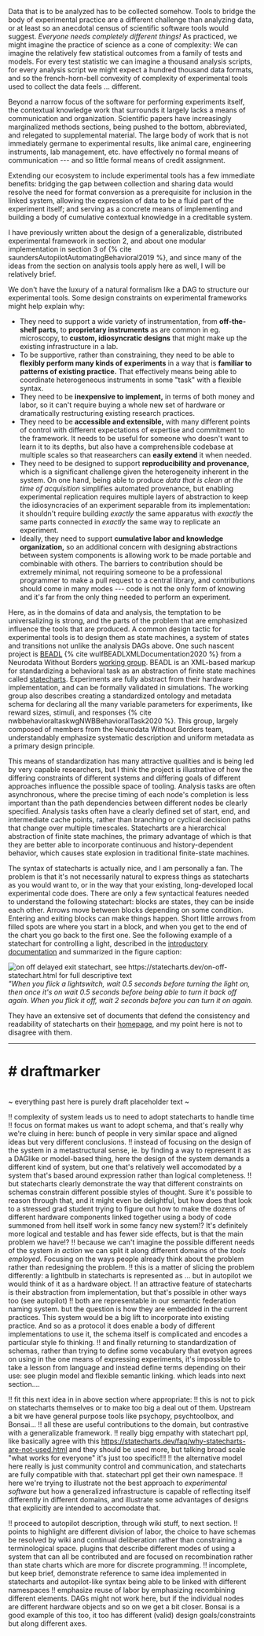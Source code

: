 Data that is to be analyzed has to be collected somehow. Tools to bridge the body of experimental practice are a different challenge than analyzing data, or at least so an anecdotal census of scientific software tools would suggest. *Everyone needs completely different things!* As practiced, we might imagine the practice of science as a cone of complexity: We can imagine the relatively few statistical outcomes from a family of tests and models. For every test statistic we can imagine a thousand analysis scripts, for every analysis script we might expect a hundred thousand data formats, and so the french-horn-bell convexity of complexity of experimental tools used to collect the data feels ... different. 

Beyond a narrow focus of the software for performing experiments itself, the contextual knowledge work that surrounds it largely lacks a means of communication and organization. Scientific papers have increasingly marginalized methods sections, being pushed to the bottom, abbreviated, and relegated to supplemental material. The large body of work that is not immediately germane to experimental results, like animal care, engineering instruments, lab management, etc. have effectively no formal means of communication --- and so little formal means of credit assignment.

Extending our ecosystem to include experimental tools has a few immediate benefits: bridging the gap between collection and sharing data would resolve the need for format conversion as a prerequisite for inclusion in the linked system, allowing the expression of data to be a fluid part of the experiment itself; and serving as a concrete means of implementing and building a body of cumulative contextual knowledge in a creditable system.

I have previously written about the design of a generalizable, distributed experimental framework in section 2, and about one modular implementation in section 3 of {% cite saundersAutopilotAutomatingBehavioral2019 %}, and since many of the ideas from the section on analysis tools apply here as well, I will be relatively brief.

We don't have the luxury of a natural formalism like a DAG to structure our experimental tools. Some design constraints on experimental frameworks might help explain why: 

* They need to support a wide variety of instrumentation, from **off-the-shelf parts,** to **proprietary instruments** as are common in eg. microscopy, to **custom, idiosyncratic designs** that might make up the existing infrastructure in a lab. 
* To be supportive, rather than constraining, they need to be able to **flexibly perform many kinds of experiments** in a way that is **familiar to patterns of existing practice.** That effectively means being able to coordinate heterogeneous instruments in some "task" with a flexible syntax.
* They need to be **inexpensive to implement,** in terms of both money and labor, so it can't require buying a whole new set of hardware or dramatically restructuring existing research practices.
* They need to be **accessible and extensible,** with many different points of control with different expectations of expertise and commitment to the framework. It needs to be useful for someone who doesn't want to learn it to its depths, but also have a comprehensible codebase at multiple scales so that reasearchers can **easily extend** it when needed.
* They need to be designed to support **reproducibility and provenance,** which is a significant challenge given the heterogeneity inherent in the system. On one hand, being able to produce *data that is clean at the time of acquisition* simplifies automated provenance, but enabling experimental replication requires multiple layers of abstraction to keep the idiosyncracies of an experiment separable from its implementation: it shouldn't require building *exactly* the same apparatus with *exactly* the same parts connected in *exactly* the same way to replicate an experiment. 
* Ideally, they need to support **cumulative labor and knowledge organization,** so an additional concern with designing abstractions between system components is allowing work to be made portable and combinable with others. The barriers to contribution should be extremely minimal, not requiring someone to be a professional programmer to make a pull request to a central library, and contributions should come in many modes --- code is not the only form of knowing and it's far from the only thing needed to perform an experiment.

Here, as in the domains of data and analysis, the temptation to be universalizing is strong, and the parts of the problem that are emphasized influence the tools that are produced. A common design tactic for experimental tools is to design them as state machines, a system of states and transitions not unlike the analysis DAGs above. One such nascent project is [BEADL](https://archive.org/details/beadl-xml-documentation-v-0.1/mode/2up) {% cite wulfBEADLXMLDocumentation2020 %} from a Neurodata Without Borders [working group](https://archive.org/details/nwb-behavioral-task-wg). BEADL is an XML-based markup for standardizing a behavioral task as an abstraction of finite state machines called [statecharts](https://statecharts.github.io/). Experiments are fully abstract from their hardware implementation, and can be formally validated in simulations. The working group also describes creating a standardized ontology and metadata schema for declaring all the many variable parameters for experiments, like reward sizes, stimuli, and responses {% cite nwbbehavioraltaskwgNWBBehavioralTask2020 %}. This group, largely composed of members from the Neurodata Without Borders team, understandably emphasize systematic description and uniform metadata as a primary design principle.

This means of standardization has many attractive qualities and is being led by very capable researchers, but I think the project is illustrative of how the differing constraints of different systems and differing goals of different approaches influence the possible space of tooling. Analysis tasks are often asynchronous, where the precise timing of each node's completion is less important than the path dependencies between different nodes be clearly specified.  Analysis tasks often have a clearly defined set of start, end, and intermediate cache points, rather than branching or cyclical decision paths that change over multiple timescales. Statecharts are a hierarchical abstraction of finite state machines, the primary advantage of which is that they are better able to incorporate continuous and history-dependent behavior, which causes state explosion in traditional finite-state machines. 

The syntax of statecharts is actually nice, and I am personally a fan. The problem is that it's not necessarily natural to express things as statecharts as you would want to, or in the way that your existing, long-developed local experimental code does. There are only a few syntactical features needed to understand the following statechart: blocks are states, they can be inside each other. Arrows move between blocks depending on some condition. Entering and exiting blocks can make things happen. Short little arrows from filled spots are where you start in a block, and when you get to the end of the chart you go back to the first one. See the following example of a statechart for controlling a light, described in the [introductory documentation](https://statecharts.dev/on-off-statechart.html) and summarized in the figure caption:

![on off delayed exit statechart, see https://statecharts.dev/on-off-statechart.html for full descriptive text](/infrastructure/assets/images/on-off-delayed-exit-1.svg)
*"When you flick a lightswitch, wait 0.5 seconds before turning the light on, then once it's on wait 0.5 seconds before being able to turn it back off again. When you flick it off, wait 2 seconds before you can turn it on again.*

They have an extensive set of documents that defend the consistency and readability of statecharts on their [homepage](https://statecharts.dev/), and my point here is not to disagree with them.

---

<div id="draftmarker"><h1># draftmarker</h1><br>~ everything past here is purely draft placeholder text ~  </div>


!! complexity of system leads us to need to adopt statecharts to handle time
!! focus on format makes us want to adopt schema, and that's really why we're cluing in here: bunch of people in very similar space and aligned ideas but very different conclusions.
!! instead of focusing on the design of the system in a metastructural sense, ie. by finding a way to represent it as a DAGlike or model-based thing, here the design of the system demands a different kind of system, but one that's relatively well accomodated by a system that's based around expression rather than logical completeness.
!! but statecharts clearly demonstrate the way that different constraints on schemas constrain different possible styles of thought. Sure it's possible to reason through that, and it might even be delightful, but how does that look to a stressed grad student trying to figure out how to make the dozens of different hardware components linked together using a body of code summoned from hell itself work in some fancy new system!?  It's definitely more logical and testable and has fewer side effects, but is that the main problem we have!?
!! because we can't imagine the possible different needs of the system *in action* we can split it along different domains of the *tools employed.* Focusing on the ways people already think about the problem rather than redesigning the problem.
!! this is a matter of slicing the problem differently: a lightbulb in statecharts is represented as ... but in autopilot we would think of it as a hardware object. 
!! an attractive feature of statecharts is their abstraction from implementation, but that's possible in other ways too (see autopilot)
!! both are representable in our semantic federation naming system. but the question is how they are embedded in the current practices. This system would be a big lift to incorporate into existing practice. And so as a protocol it does enable a body of different implementations to use it, the schema itself is complicated and encodes a particular style fo thinking. 
!! and finally returning to standardization of schemas, rather than trying to define some vocabulary that evetyon agrees on using in the one means of expressing experiments, it's impossible to take a lesson from language and instead define terms depending on their use: see plugin model and flexible semantic linking. which leads into next section....

!! fit this next idea in in above section where appropriate:
!! this is not to pick on statecharts themselves or to make too big a deal out of them. Upstream a bit we have general purpose tools like psychopy, psychtoolbox, and Bonsai... !! all these are useful contributions to the domain, but contrastive with a generalizable framework.
!! really bigg empathy with statechart ppl, like basically agree with this https://statecharts.dev/faq/why-statecharts-are-not-used.html and they should be used more, but talking broad scale "what works for everyone" it's just too specific!!! !! the alternative model here really is just community control and communication, and statecharts are fully compatible with that. statechart ppl get their own namespace. !! here we're trying to illustrate not the best approach to *experimental software* but how a generalized infrastructure is capable of reflecting itself differently in different domains, and illustrate some advantages of designs that explicitly are intended to accomodate that.

!! proceed to autopilot description, through wiki stuff, to next section.
!! points to highlight are different division of labor, the choice to have schemas be resolved by wiki and continual deliberation rather than constraining a terminological space. plugins that describe different modes of using a system that can all be contributed and are focused on recombination rather than state charts which are more for discrete programming. !! incomplete, but keep brief, demonstrate reference to same idea implemented in statecharts and autopilot-like syntax being able to be linked with different namespaces  !! emphasize reuse of labor by emphasizing recombining different elements. DAGs might not work here, but if the individual nodes are different hardware objects and so on we get a bit closer. Bonsai is a good example of this too, it too has different (valid) design goals/constraints but along different axes.


